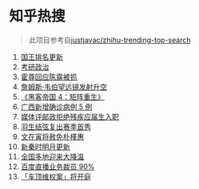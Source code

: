 # 知乎热搜

> 此项目参考自[justjavac/zhihu-trending-top-search](https://github.com/justjavac/zhihu-trending-top-search/blob/main/utils.ts)

<!-- BEGIN -->
  <!-- 最后更新时间:Sat Dec 25 2021 16:16:25 GMT+0000 (Coordinated Universal Time) -->
  1. [国王排名更新](https://www.zhihu.com/search?q=国王排名)
1. [考研政治](https://www.zhihu.com/search?q=考研政治)
1. [霍尊回应陈露被抓](https://www.zhihu.com/search?q=霍尊回应)
1. [詹姆斯·韦伯望远镜发射升空](https://www.zhihu.com/search?q=韦伯望远镜)
1. [《黑客帝国 4：矩阵重生》](https://www.zhihu.com/search?q=黑客帝国4)
1. [广西新增确诊病例 5 例](https://www.zhihu.com/search?q=广西疫情)
1. [媒体评邮政拒绝残疾应届生入职](https://www.zhihu.com/search?q=残疾应届生)
1. [羽生结弦复出赛季首秀](https://www.zhihu.com/search?q=羽生结弦)
1. [文在寅将赦免朴槿惠](https://www.zhihu.com/search?q=朴槿惠)
1. [新秦时明月更新](https://www.zhihu.com/search?q=新秦时明月)
1. [全国多地迎来大降温](https://www.zhihu.com/search?q=降温)
1. [百度直播业务裁员 90%](https://www.zhihu.com/search?q=百度裁员)
1. [「车顶维权案」将开庭](https://www.zhihu.com/search?q=车顶维权案)
  <!-- END -->